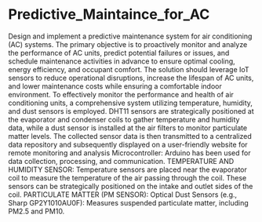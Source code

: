 # Predictive_Maintaince_for_AC
Design and implement a predictive maintenance system for air conditioning (AC) systems. The primary objective is to proactively monitor and analyze the performance of AC units, predict potential failures or issues, and schedule maintenance activities in advance to ensure optimal cooling, energy efficiency, and occupant comfort. The solution should leverage IoT sensors to reduce operational disruptions, increase the lifespan of AC units, and lower maintenance costs while ensuring a comfortable indoor environment.
To effectively monitor the performance and health of air conditioning units, a comprehensive system utilizing temperature, humidity, and dust sensors is employed. DHT11 sensors are strategically positioned at the evaporator and condenser coils to gather temperature and humidity data, while a dust sensor is installed at the air filters to monitor particulate matter levels. The collected sensor data is then transmitted to a centralized data repository and subsequently displayed on a user-friendly website for remote monitoring and analysis
Microcontroller:
 Arduino has been  used  for data collection, processing, and communication.
TEMPERATURE AND HUMIDITY SENSOR:
 Temperature sensors are placed near the evaporator coil to measure the temperature of the air passing through the coil. These sensors can be strategically positioned on the intake and outlet sides of the coil.
     PARTICULATE MATTER (PM SENSOR):
 Optical Dust Sensors (e.g., Sharp GP2Y1010AU0F): Measures suspended particulate matter, including PM2.5 and PM10.


